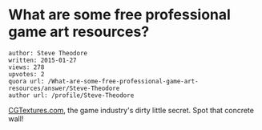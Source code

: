 # What are some free professional game art resources?

	author: Steve Theodore
	written: 2015-01-27
	views: 278
	upvotes: 2
	quora url: /What-are-some-free-professional-game-art-resources/answer/Steve-Theodore
	author url: /profile/Steve-Theodore


[CGTextures.com](http://www.cgtextures.com/), the game industry's dirty little secret. Spot that concrete wall!

